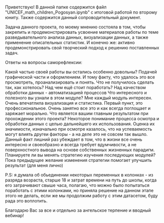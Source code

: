 Приветствую! В данной папке содержится файл "UNICEF_math_children_Pogosyan.ipynb" с итоговой работой по второму юниту. Также содержится данный сопроводительный документ.

Задача данного проекта, по моему мнению состояла в том, чтобы закрепить и продемонстрировать усвоение материалов работы по теме разведывательного анализа данных, визуализации данных, а также применение описательных статистик. 
И конечно же: активно продемонстрировать свой творческий подход к решению поставленных задач.

Ответы на вопросы саморефлексии:

Какой частью своей работы вы остались особенно довольны? Подачей графической части и оформлением. И тому факту, что удалось это все просмотреть, проанализировать и понять.
Что не получилось сделать так, как хотелось? Над чем ещё стоит поработать? Над качеством обработки данных - автоматизацией процессов
Что интересного и полезного вы узнали в этом модуле? Мне каждый модуль интересен. Очень впечатлила визуализация и статистика. Первый пункт, это профессиональное. Очень занятно все это и как всегда поглощает и заряжает морально.
Что является вашим главным результатом при прохождении этого проекта? Некоторое понимание процесса осмотра и обработки данных с целью дальнейшего их использования. Оценка их значимости, изначально при осмотре казалось, что на успеваемость могут влиять другеи факторы - а на деле это не совсем так вышло. Данный факт лишний раз убеждает в том, что в жизни все очень интересно и своеобразно и всегда требует вдумчивости, а не поверхностного вывода на основе собственных жизненных парадигм.
Планируете ли вы менять стратегию изучения последующих модулей? Пока предыдущее желание изменения стратегии помогает улучшить результат (для меня лично)

P.S: я думала об обьединении некоторых переменных в колонках - из разряда возраста, старше 18 и затрат времени на путь до школы, когда его затрачивают свыше часа, полагаю, что можно было попытаться поработать с этими колонками, но приняла решение на данном этапе этого не делать, если же мы продолжим работу с этим датасетом, буду рада это воплотить. 

Благодарю Вас за все и отдельно за ангельское терпение и вводный вебинар!
